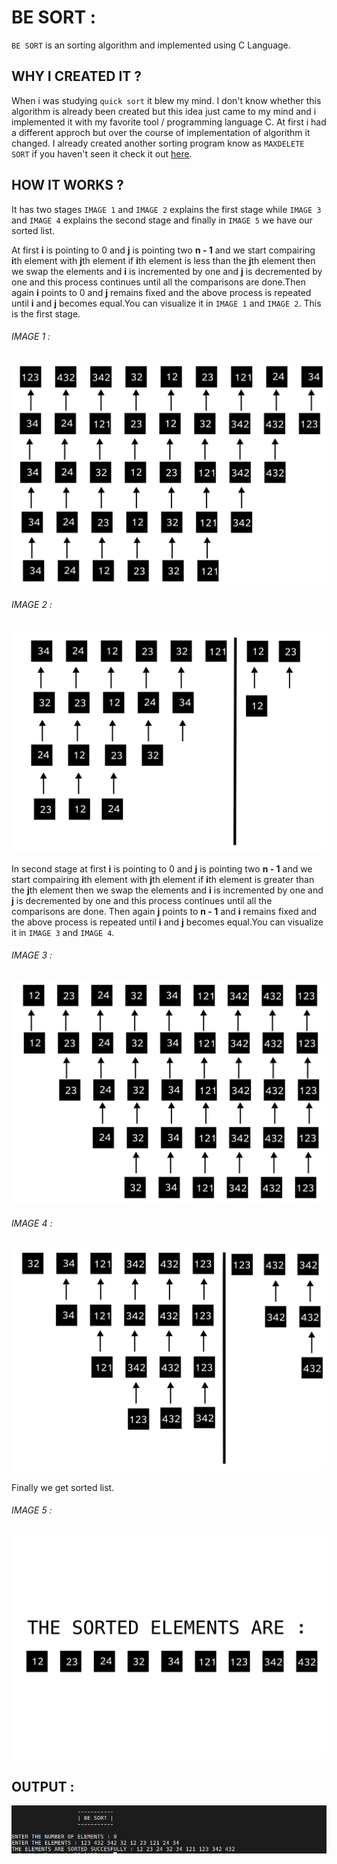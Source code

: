 # BE SORT :

`BE SORT` is an sorting algorithm and implemented using C Language.

## WHY I CREATED IT ?

When i was studying `quick sort` it blew my mind. I don't know whether this algorithm is already been created but this idea just came to my mind and i implemented it with my favorite tool / programming language C. At first i had a different approch but over the course of implementation of algorithm it changed. I already created another sorting program know as `MAXDELETE SORT` if you haven't seen it check it out [here](https://github.com/dev-shadoww/maxDeleteSort).

## HOW IT WORKS ?

It has two stages `IMAGE 1` and `IMAGE 2` explains the first stage while `IMAGE 3` and `IMAGE 4` explains the second stage and finally in `IMAGE 5` we have our sorted list.

At first **i** is pointing to 0 and **j** is pointing two **n - 1** and we start compairing **i**th element with **j**th element if **i**th element is less than the **j**th element then we swap the elements and **i** is incremented by one and **j** is decremented by one and this process continues until all the comparisons are done.Then again **i** points to 0 and **j** remains fixed and the above process is repeated until **i** and **j** becomes equal.You can visualize it in `IMAGE 1` and `IMAGE 2`. This is the first stage.

###### IMAGE 1 :

![IMAGE 1](Images/1.png)

###### IMAGE 2 :

![IMAGE 2](Images/2.png)

In second stage at first **i** is pointing to 0 and **j** is pointing two **n - 1** and we start compairing **i**th element with **j**th element if **i**th element is greater than the **j**th element then we swap the elements and **i** is incremented by one and **j** is decremented by one and this process continues until all the comparisons are done. Then again **j** points to **n - 1** and **i** remains fixed and the above process is repeated until **i** and **j** becomes equal.You can visualize it in `IMAGE 3` and `IMAGE 4`.

###### IMAGE 3 :

![IMAGE 3](Images/3.png)

###### IMAGE 4 :

![IMAGE 4](Images/4.png)

Finally we get sorted list.

###### IMAGE 5 :

![IMAGE 5](Images/5.png)

## OUTPUT :

![Output](Images/output.png)

